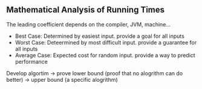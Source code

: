 ## Mathematical Analysis of Running Times
The leading coefficient depends on the compiler, JVM, machine...

* Best Case: Determined by easiest input. provide a goal for all inputs
* Worst Case: Deteermined by most difficult input. provide a guarantee for all inputs
* Average Case: Expected cost for random input. provide a way to predict performance

Develop algortim -> prove lower bound (proof that no alogrithm can do better) -> upper bound (a specific alogrithm) 
